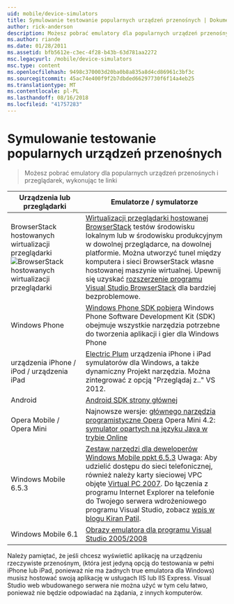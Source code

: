 ```yaml
---
uid: mobile/device-simulators
title: Symulowanie testowanie popularnych urządzeń przenośnych | Dokumentacja firmy Microsoft
author: rick-anderson
description: Możesz pobrać emulatory dla popularnych urządzeń przenośnych i przeglądarek, wykonując te linki
ms.author: riande
ms.date: 01/28/2011
ms.assetid: bfb5612e-c3ec-4f28-b43b-63d781aa2272
msc.legacyurl: /mobile/device-simulators
msc.type: content
ms.openlocfilehash: 9498c370003d20ba0b8a835a8d4cd86961c3bf3c
ms.sourcegitcommit: 45ac74e400f9f2b7dbded66297730f6f14a4eb25
ms.translationtype: MT
ms.contentlocale: pl-PL
ms.lasthandoff: 08/16/2018
ms.locfileid: "41757283"
---
```

<a name="simulate-popular-mobile-devices-for-testing"></a>Symulowanie testowanie popularnych urządzeń przenośnych
====================
> Możesz pobrać emulatory dla popularnych urządzeń przenośnych i przeglądarek, wykonując te linki


| Urządzenia lub przeglądarki | Emulatorze / symulatorze |
| --- | --- |
| BrowserStack hostowanych wirtualizacji przeglądarki ![BrowserStack hostowanych wirtualizacji przeglądarki](device-simulators/_static/image1.png) | [Wirtualizacji przeglądarki hostowanej BrowserStack](http://browserstack.com) testów środowisku lokalnym lub w środowisku produkcyjnym w dowolnej przeglądarce, na dowolnej platformie. Można utworzyć tunel między komputera i sieci BrowserStack własne hostowanej maszynie wirtualnej. Upewnij się uzyskać [rozszerzenie programu Visual Studio BrowserStack](https://visualstudiogallery.msdn.microsoft.com/2dfa32b1-3c47-439d-b1c5-9e28be18b81c) dla bardziej bezproblemowe. |
| Windows Phone | [Windows Phone SDK pobiera](https://dev.windowsphone.com/downloadsdk) Windows Phone Software Development Kit (SDK) obejmuje wszystkie narzędzia potrzebne do tworzenia aplikacji i gier dla Windows Phone |
| urządzenia iPhone / iPod / urządzenia iPad | [Electric Plum](http://www.electricplum.com/studio.aspx) urządzenia iPhone i iPad symulatorów dla Windows, a także dynamiczny Projekt narzędzia. Można zintegrować z opcją "Przeglądaj z.." VS 2012. |
| Android | [Android SDK strony głównej](https://developer.android.com/sdk) |
| Opera Mobile / Opera Mini | Najnowsze wersje: [głównego narzędzia programistyczne Opera](http://www.opera.com/developer/tools/) Opera Mini 4.2: [symulator opartych na języku Java w trybie Online](http://www.opera.com/mobile/demo/?ver=4) |
| Windows Mobile 6.5.3 | [Zestaw narzędzi dla deweloperów Windows Mobile ppkt 6.5.3](https://www.microsoft.com/downloads/en/details.aspx?FamilyID=c0213f68-2e01-4e5c-a8b2-35e081dcf1ca&amp;displaylang=en) Uwaga: Aby udzielić dostępu do sieci telefonicznej, również należy karty sieciowej VPC objęte [Virtual PC 2007](https://www.microsoft.com/downloads/en/details.aspx?FamilyID=04d26402-3199-48a3-afa2-2dc0b40a73b6&amp;DisplayLang=en). Do łączenia z programu Internet Explorer na telefonie do Twojego serwera wdrożeniowego programu Visual Studio, zobacz [wpis w blogu Kiran Patil](http://kiranpatils.wordpress.com/2009/11/19/access-internetlocal-website-from-your-windows-mobile-device-emulators/). |
| Windows Mobile 6.1 | [Obrazy emulatora dla programu Visual Studio 2005/2008](https://www.microsoft.com/downloads/en/details.aspx?FamilyID=3d6f581e-c093-4b15-ab0c-a2ce5bffdb47) |

Należy pamiętać, że jeśli chcesz wyświetlić aplikację na urządzeniu rzeczywiste przenośnym, (która jest jedyną opcją do testowania w pełni iPhone lub iPad, ponieważ nie ma żadnych true emulatora dla Windows) musisz hostować swoją aplikację w usługach IIS lub IIS Express. Visual Studio web wbudowanego serwera nie można użyć w tym celu łatwo, ponieważ nie będzie odpowiadać na żądania, z innych komputerów.
